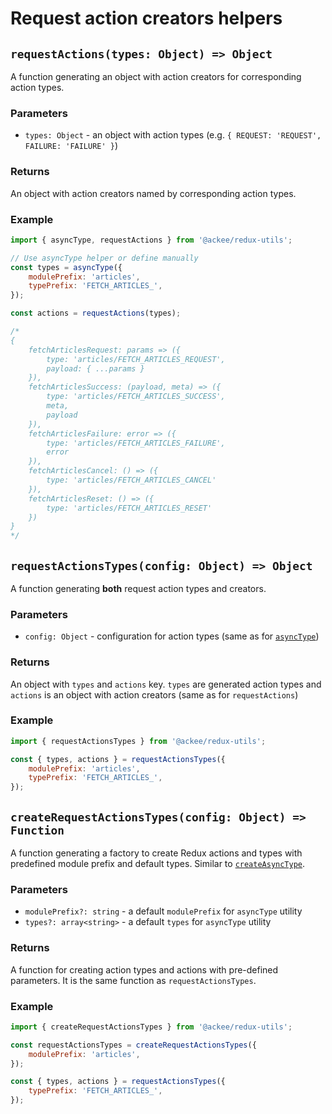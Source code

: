 # Request action creators helpers

## `requestActions(types: Object) => Object`

A function generating an object with action creators for corresponding action types.

### Parameters

-   `types: Object` - an object with action types (e.g. `{ REQUEST: 'REQUEST', FAILURE: 'FAILURE' }`)

### Returns

An object with action creators named by corresponding action types.

### Example

```js
import { asyncType, requestActions } from '@ackee/redux-utils';

// Use asyncType helper or define manually
const types = asyncType({
    modulePrefix: 'articles',
    typePrefix: 'FETCH_ARTICLES_',
});

const actions = requestActions(types);

/*
{
    fetchArticlesRequest: params => ({
        type: 'articles/FETCH_ARTICLES_REQUEST',
        payload: { ...params }
    }),
    fetchArticlesSuccess: (payload, meta) => ({
        type: 'articles/FETCH_ARTICLES_SUCCESS',
        meta,
        payload
    }),
    fetchArticlesFailure: error => ({
        type: 'articles/FETCH_ARTICLES_FAILURE',
        error
    }),
    fetchArticlesCancel: () => ({
        type: 'articles/FETCH_ARTICLES_CANCEL'
    }),
    fetchArticlesReset: () => ({
        type: 'articles/FETCH_ARTICLES_RESET'
    })
}
*/
```

## <a name="requestActionsTypes"></a> `requestActionsTypes(config: Object) => Object`

A function generating **both** request action types and creators.

### Parameters

-   `config: Object` - configuration for action types (same as for [`asyncType`](../utils/asyncType.md))

### Returns

An object with `types` and `actions` key. `types` are generated action types and `actions` is an object with action creators (same as for `requestActions`)

### Example

```js
import { requestActionsTypes } from '@ackee/redux-utils';

const { types, actions } = requestActionsTypes({
    modulePrefix: 'articles',
    typePrefix: 'FETCH_ARTICLES_',
});
```

## <a name="createRequestActionsTypes"></a> `createRequestActionsTypes(config: Object) => Function`

A function generating a factory to create Redux actions and types with predefined module prefix and default types. Similar to [`createAsyncType`](../utils/asyncType.md).

### Parameters

-   `modulePrefix?: string` - a default `modulePrefix` for `asyncType` utility
-   `types?: array<string>` - a default `types` for `asyncType` utility

### Returns

A function for creating action types and actions with pre-defined parameters. It is the same function as `requestActionsTypes`.

### Example

```js
import { createRequestActionsTypes } from '@ackee/redux-utils';

const requestActionsTypes = createRequestActionsTypes({
    modulePrefix: 'articles',
});

const { types, actions } = requestActionsTypes({
    typePrefix: 'FETCH_ARTICLES_',
});
```
